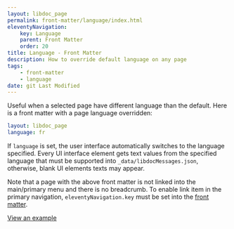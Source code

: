 ```yaml
---
layout: libdoc_page
permalink: front-matter/language/index.html
eleventyNavigation:
    key: Language
    parent: Front Matter
    order: 20
title: Language - Front Matter
description: How to override default language on any page
tags:
    - front-matter
    - language
date: git Last Modified
---
```

Useful when a selected page have different language than the default. Here is a front matter with a page language overridden:

```yaml
layout: libdoc_page
language: fr
```

If `language` is set, the user interface automatically switches to the language specified. Every UI interface element gets text values from the specified language that must be supported into `_data/libdocMessages.json`, otherwise, blank UI elements texts may appear.

Note that a page with the above front matter is not linked into the main/primary menu and there is no breadcrumb. To enable link item in the primary navigation, `eleventyNavigation.key` must be set into the [front matter](/content/front-matter/index.md).

[View an example](/content/front-matter/examples/language/ "You cannot find this page into main menu")

